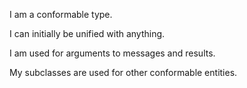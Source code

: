 I am a conformable type.

I can initially be unified with anything.

I am used for arguments to messages and results.

My subclasses are used for other conformable entities.